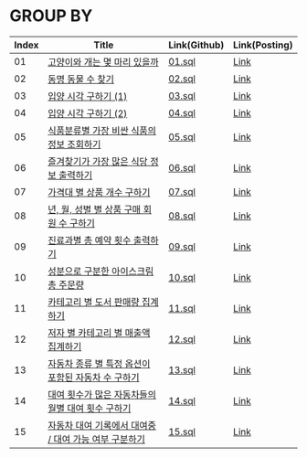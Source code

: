 # GROUP BY

| Index | Title | Link(Github) | Link(Posting) |
|----|----|----|----|
| 01 | [고양이와 개는 몇 마리 있을까](https://school.programmers.co.kr/learn/courses/30/lessons/59040) | [01.sql](https://github.com/2384320/Programmers-Algorithm/blob/main/SQL/GROUP%20BY/01.sql) | [Link](https://swift-badge-161.notion.site/SQL-GROUP-BY-01-41a89dc141bb4f26abb3881f78df011a) |
| 02 | [동명 동물 수 찾기](https://school.programmers.co.kr/learn/courses/30/lessons/59041) | [02.sql](https://github.com/2384320/Programmers-Algorithm/blob/main/SQL/GROUP%20BY/02.sql) | [Link](https://swift-badge-161.notion.site/SQL-GROUP-BY-02-3316bb10d8d24c40a099ba7e4d366c26) |
| 03 | [입양 시각 구하기 (1)](https://school.programmers.co.kr/learn/courses/30/lessons/59412) | [03.sql](https://github.com/2384320/Programmers-Algorithm/blob/main/SQL/GROUP%20BY/03.sql) | [Link](https://swift-badge-161.notion.site/SQL-GROUP-BY-03-1-13075af97cc9405b952d3916a748052f) |
| 04 | [입양 시각 구하기 (2)](https://school.programmers.co.kr/learn/courses/30/lessons/59413) | [04.sql](https://github.com/2384320/Programmers-Algorithm/blob/main/SQL/GROUP%20BY/04.sql) | [Link](https://swift-badge-161.notion.site/SQL-GROUP-BY-04-2-88b29bcbdefe487cb44c0c3dd5d6940f) |
| 05 | [식품분류별 가장 비싼 식품의 정보 조회하기](https://school.programmers.co.kr/learn/courses/30/lessons/131116) | [05.sql](https://github.com/2384320/Programmers-Algorithm/blob/main/SQL/GROUP%20BY/05.sql) | [Link](https://www.notion.so/SQL-GROUP-BY-05-980cab1310ea4506a838ebbb3ca887c1?pvs=4) |
| 06 | [즐겨찾기가 가장 많은 식당 정보 출력하기](https://school.programmers.co.kr/learn/courses/30/lessons/131123) | [06.sql]() | [Link]() |
| 07 | [가격대 별 상품 개수 구하기](https://school.programmers.co.kr/learn/courses/30/lessons/131530) | [07.sql]() | [Link]() |
| 08 | [년, 월, 성별 별 상품 구매 회원 수 구하기](https://school.programmers.co.kr/learn/courses/30/lessons/131532) | [08.sql]() | [Link]() |
| 09 | [진료과별 총 예약 횟수 출력하기](https://school.programmers.co.kr/learn/courses/30/lessons/132202) | [09.sql]() | [Link]() |
| 10 | [성분으로 구분한 아이스크림 총 주문량](https://school.programmers.co.kr/learn/courses/30/lessons/133026) | [10.sql]() | [Link]() |
| 11 | [카테고리 별 도서 판매량 집계하기](https://school.programmers.co.kr/learn/courses/30/lessons/144855) | [11.sql]() | [Link]() |
| 12 | [저자 별 카테고리 별 매출액 집계하기](https://school.programmers.co.kr/learn/courses/30/lessons/144856) | [12.sql]() | [Link]() |
| 13 | [자동차 종류 별 특정 옵션이 포함된 자동차 수 구하기](https://school.programmers.co.kr/learn/courses/30/lessons/151137) | [13.sql]() | [Link]() |
| 14 | [대여 횟수가 많은 자동차들의 월별 대여 횟수 구하기](https://school.programmers.co.kr/learn/courses/30/lessons/151139) | [14.sql]() | [Link]() |
| 15 | [자동차 대여 기록에서 대여중 / 대여 가능 여부 구분하기](https://school.programmers.co.kr/learn/courses/30/lessons/157340) | [15.sql]() | [Link]() |
